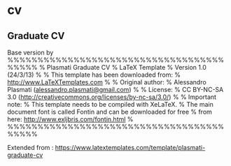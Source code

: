 # cv

Graduate CV
------------

Base version by 
%%%%%%%%%%%%%%%%%%%%%%%%%%%%%%%%%%%%%%%%%
% Plasmati Graduate CV
% LaTeX Template
% Version 1.0 (24/3/13)
%
% This template has been downloaded from:
% http://www.LaTeXTemplates.com
%
% Original author:
% Alessandro Plasmati (alessandro.plasmati@gmail.com)
%
% License:
% CC BY-NC-SA 3.0 (http://creativecommons.org/licenses/by-nc-sa/3.0/)
%
% Important note:
% This template needs to be compiled with XeLaTeX.
% The main document font is called Fontin and can be downloaded for free
% from here: http://www.exljbris.com/fontin.html
%
%%%%%%%%%%%%%%%%%%%%%%%%%%%%%%%%%%%%%%%%%

Extended from : https://www.latextemplates.com/template/plasmati-graduate-cv
